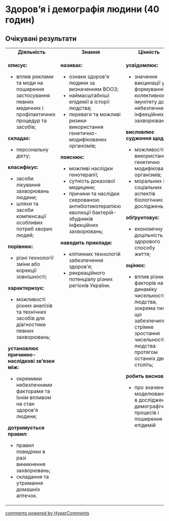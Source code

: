 <div id="hypercomments_widget" class="js-hypercomments-widget invisible"></div>

# Здоров’я і демографія людини (40 годин)

## Очікувані результати

<table>
  <tr>
	<td width="33%" align="center"><b>Діяльність</b></td>
	<td width="33%" align="center"><b>Знання</b></td>
	<td width="33%" align="center"><b>Цінність</b></td>
  </tr>
  <tr>
  <td width="33%" style="vertical-align:top !important;">
    <p><b>описує: </b><br><ul>
    <li>вплив реклами та моди на поширення застосування певних  медичних і профілактичних процедур та засобів;</li>
    </ul>
    <b>складає:</b><br><ul>
    <li>персональну дієту;</li>
    </ul>
    <b>класифікує: </b><br><ul>
    <li>засоби лікування захворювань людини; </li>
    <li>шляхи та засоби компенсації особливих потреб хворих людей;</li>
    </ul>
    <b>порівнює: </b><br><ul>
    <li>різні технології зміни або корекції зовнішності;</li>
    </ul>
    <b>характеризує: </b><br><ul>
    <li>можливості різних аналізів та технічних засобів для діагностики певних захворювань;</li>
    </ul>
    <b>установлює причинно-наслідкові зв’язки між:</b><br><ul>
    <li>окремими небезпечними факторами та їхнім впливом на стан здоров'я людини;</li>
    </ul>
    <b>дотримується правил: </b><br><ul>
    <li>правил поведінки в разі виникнення захворювань;</li>
    <li>складання та утримання домашніх аптечок.</li>
    </ul></p>
  </td>
  <td width="33%" style="vertical-align:top !important;">
    <p><b>називає: </b><br><ul>
    <li>ознаки здоров'я людини за визначенням ВООЗ;</li>
    <li>наймасштабніші епідемії в історії людства;</li>
    <li>переваги та можливі ризики використання генетично-модифікованих організмів; </li>
    </ul>
    <b>пояснює: </b><br><ul>
    <li>можливі наслідки генотерапії;</li>
    <li>сутність доказової медицини;</li>
    <li>причини та наслідки скерованою антибіотикотерапією еволюції бактерій-збудників інфекційних захворювань;</li>
    </ul>
    <b>наводить приклади:</b><br><ul>
    <li>клітинних технологій забезпечення здоров'я;</li>
    <li>рекреаційного потенціалу різних регіонів України.</li>
    </ul></p>
  </td>
  <td width="33%" style="vertical-align:top !important;">
    <p><b>усвідомлює: </b><br><ul>
    <li>значення вакцинації у формуванні колективного імунітету до небезпечних інфекційних захворювань;</li>
    </ul>
    <b>висловлює судження щодо:</b><br><ul>
    <li>можливості використання генетично модифікованих організмів; </li>
    <li>моральних і соціальних аспектів біологічних досліджень;</li>
    </ul>
    <b>обґрунтовує: </b><br><ul>
    <li>економічну доцільність здорового способу життя;</li>
    </ul>
    <b>оцінює:</b><br><ul>
    <li>вплив різних факторів на динаміку чисельності людства, зокрема тих, що забезпечили стрімке зростання чисельності людства протягом останніх двох століть;</li>
    </ul>
    <b>робить висновок:</b><br><ul>
    <li>про значення моделювання в дослідженні демографічних процесів і поширення епідемій</li>
    </ul></p>
  </td>
  </tr>
</table>

<div class="js-hypercomments-container">
<a href="http://hypercomments.com" class="hc-link" title="comments widget">comments powered by HyperComments</a>
</div>